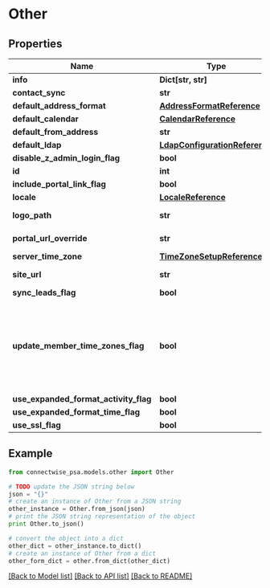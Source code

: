 # Other


## Properties
Name | Type | Description | Notes
------------ | ------------- | ------------- | -------------
**info** | **Dict[str, str]** |  | [optional] 
**contact_sync** | **str** |  | [optional] 
**default_address_format** | [**AddressFormatReference**](AddressFormatReference.md) |  | [optional] 
**default_calendar** | [**CalendarReference**](CalendarReference.md) |  | [optional] 
**default_from_address** | **str** |  Max length: 50; | 
**default_ldap** | [**LdapConfigurationReference**](LdapConfigurationReference.md) |  | [optional] 
**disable_z_admin_login_flag** | **bool** |  | [optional] 
**id** | **int** |  | [optional] 
**include_portal_link_flag** | **bool** |  | [optional] 
**locale** | [**LocaleReference**](LocaleReference.md) |  | [optional] 
**logo_path** | **str** |  Max length: 200; | [optional] 
**portal_url_override** | **str** |  Max length: 100; | 
**server_time_zone** | [**TimeZoneSetupReference**](TimeZoneSetupReference.md) |  | [optional] 
**site_url** | **str** |  Max length: 100; | 
**sync_leads_flag** | **bool** |  | [optional] 
**update_member_time_zones_flag** | **bool** | If true, all Members time zone will also be set to serverTimeZone. Otherwise, only My Company time zone will be updated. | [optional] 
**use_expanded_format_activity_flag** | **bool** |  | [optional] 
**use_expanded_format_time_flag** | **bool** |  | [optional] 
**use_ssl_flag** | **bool** |  | [optional] 

## Example

```python
from connectwise_psa.models.other import Other

# TODO update the JSON string below
json = "{}"
# create an instance of Other from a JSON string
other_instance = Other.from_json(json)
# print the JSON string representation of the object
print Other.to_json()

# convert the object into a dict
other_dict = other_instance.to_dict()
# create an instance of Other from a dict
other_form_dict = other.from_dict(other_dict)
```
[[Back to Model list]](../README.md#documentation-for-models) [[Back to API list]](../README.md#documentation-for-api-endpoints) [[Back to README]](../README.md)


